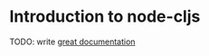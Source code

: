 # Introduction to node-cljs

TODO: write [great documentation](http://jacobian.org/writing/what-to-write/)
